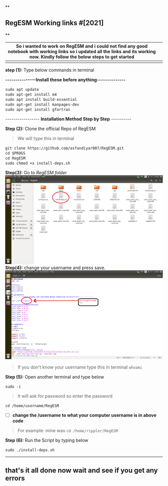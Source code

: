 

**
## RegESM Working links  #[2021]
** 

|So i wanted to work on RegESM and i could not find any good notebook with working links so i updated all the links and its working now. Kindly follow the below steps to get started|  |
|------------------------------------------------------------------------------------------------------------------------------------------------------------------------------------|--|
|                                                                                                                                                                                    |  |

**step (1):** Type below commands in terminal 

**---------------**Install these before anything**--------------**

     
    sudo apt update
    sudo apt-get install m4
    sudo apt install build-essential
    sudo apt-get install manpages-dev
    sudo apt-get install gfortran

----------------- **Installation Method Step by Step** ----------

**Step (2):** Clone the official Repo of RegESM 

> We will type this in terminal

    git clone https://github.com/asfandiyar007/RegESM.git
    cd $PROGS
    cd RegESM
    sudo chmod +x install-deps.sh

**Step(3):** Go to *RegESM folder*
 ![RegESM folder](https://github.com/asfandiyar007/RegESM/blob/master/Images/Screenshot%20from%202021-11-07%2023-38-51.png) 
**Step(4):** change your username and press save.
 ![Changing Username](https://github.com/asfandiyar007/RegESM/blob/master/Images/Screenshot%20from%202021-11-07%2023-39-34.png)

> If you don't know your username type this in terminal `whoami`

**Step (5):** Open another terminal and type below 

    sudo -i 

> It will ask for password so enter the password

    cd /home/username/RegESM 

 - [ ] **change the /username to what your computer username is in above code**
 

> For example: mine was `cd /home/rippler/RegESM`

**Step (6):** Run the Script by typing below

    sudo ./install-deps.sh  

--------------------------------------------------------------
 that's it all done now wait and see if you get any errors  
-------------------------------------------------------------



